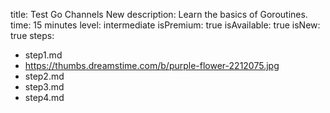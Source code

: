 title: Test Go Channels New
description: Learn the basics of Goroutines.
time: 15 minutes
level: intermediate
isPremium: true
isAvailable: true
isNew: true
steps:
- step1.md
- https://thumbs.dreamstime.com/b/purple-flower-2212075.jpg
- step2.md
- step3.md
- step4.md
